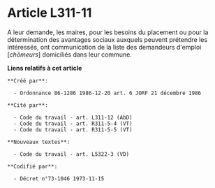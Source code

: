 # Article L311-11

A leur demande, les maires, pour les besoins du placement ou pour la détermination des avantages sociaux auxquels peuvent
prétendre les intéressés, ont communication de la liste des demandeurs d'emploi [*chômeurs*] domiciliés dans leur commune.

**Liens relatifs à cet article**

	**Créé par**:

	  - Ordonnance 86-1286 1986-12-20 art. 6 JORF 21 décembre 1986

	**Cité par**:

	  - Code du travail - art. L311-12 (AbD)
	  - Code du travail - art. R311-5-4 (VT)
	  - Code du travail - art. R311-5-5 (VT)

	**Nouveaux textes**:

	  - Code du travail - art. L5322-3 (VD)

	**Codifié par**:

	  - Décret n°73-1046 1973-11-15
